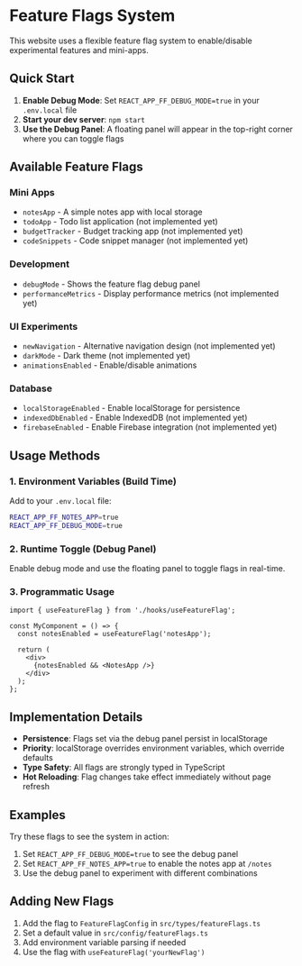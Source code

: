 # Feature Flags System

This website uses a flexible feature flag system to enable/disable experimental features and mini-apps.

## Quick Start

1. **Enable Debug Mode**: Set `REACT_APP_FF_DEBUG_MODE=true` in your `.env.local` file
2. **Start your dev server**: `npm start`
3. **Use the Debug Panel**: A floating panel will appear in the top-right corner where you can toggle flags

## Available Feature Flags

### Mini Apps
- `notesApp` - A simple notes app with local storage
- `todoApp` - Todo list application (not implemented yet)
- `budgetTracker` - Budget tracking app (not implemented yet) 
- `codeSnippets` - Code snippet manager (not implemented yet)

### Development
- `debugMode` - Shows the feature flag debug panel
- `performanceMetrics` - Display performance metrics (not implemented yet)

### UI Experiments
- `newNavigation` - Alternative navigation design (not implemented yet)
- `darkMode` - Dark theme (not implemented yet)
- `animationsEnabled` - Enable/disable animations

### Database
- `localStorageEnabled` - Enable localStorage for persistence
- `indexedDbEnabled` - Enable IndexedDB (not implemented yet)
- `firebaseEnabled` - Enable Firebase integration (not implemented yet)

## Usage Methods

### 1. Environment Variables (Build Time)
Add to your `.env.local` file:
```bash
REACT_APP_FF_NOTES_APP=true
REACT_APP_FF_DEBUG_MODE=true
```

### 2. Runtime Toggle (Debug Panel)
Enable debug mode and use the floating panel to toggle flags in real-time.

### 3. Programmatic Usage
```tsx
import { useFeatureFlag } from './hooks/useFeatureFlag';

const MyComponent = () => {
  const notesEnabled = useFeatureFlag('notesApp');
  
  return (
    <div>
      {notesEnabled && <NotesApp />}
    </div>
  );
};
```

## Implementation Details

- **Persistence**: Flags set via the debug panel persist in localStorage
- **Priority**: localStorage overrides environment variables, which override defaults
- **Type Safety**: All flags are strongly typed in TypeScript
- **Hot Reloading**: Flag changes take effect immediately without page refresh

## Examples

Try these flags to see the system in action:

1. Set `REACT_APP_FF_DEBUG_MODE=true` to see the debug panel
2. Set `REACT_APP_FF_NOTES_APP=true` to enable the notes app at `/notes`
3. Use the debug panel to experiment with different combinations

## Adding New Flags

1. Add the flag to `FeatureFlagConfig` in `src/types/featureFlags.ts`
2. Set a default value in `src/config/featureFlags.ts`
3. Add environment variable parsing if needed
4. Use the flag with `useFeatureFlag('yourNewFlag')`
